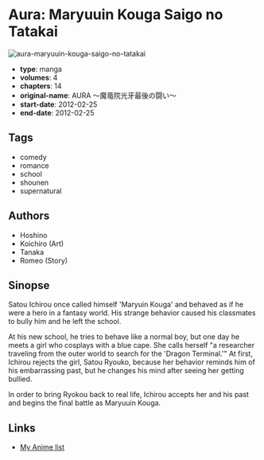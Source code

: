 # Aura: Maryuuin Kouga Saigo no Tatakai

![aura-maryuuin-kouga-saigo-no-tatakai](https://cdn.myanimelist.net/images/manga/1/156902.jpg)

-   **type**: manga
-   **volumes**: 4
-   **chapters**: 14
-   **original-name**: AURA ～魔竜院光牙最後の闘い～
-   **start-date**: 2012-02-25
-   **end-date**: 2012-02-25

## Tags

-   comedy
-   romance
-   school
-   shounen
-   supernatural

## Authors

-   Hoshino
-   Koichiro (Art)
-   Tanaka
-   Romeo (Story)

## Sinopse

Satou Ichirou once called himself 'Maryuin Kouga' and behaved as if he were a hero in a fantasy world. His strange behavior caused his classmates to bully him and he left the school.

At his new school, he tries to behave like a normal boy, but one day he meets a girl who cosplays with a blue cape. She calls herself "a researcher traveling from the outer world to search for the 'Dragon Terminal.'" At first, Ichirou rejects the girl, Satou Ryouko, because her behavior reminds him of his embarrassing past, but he changes his mind after seeing her getting bullied.

In order to bring Ryokou back to real life, Ichirou accepts her and his past and begins the final battle as Maryuuin Kouga.

## Links

-   [My Anime list](https://myanimelist.net/manga/45843/Aura__Maryuuin_Kouga_Saigo_no_Tatakai)
